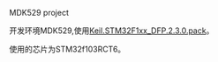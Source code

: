 MDK529 project

开发环境MDK529,使用[Keil.STM32F1xx_DFP.2.3.0.pack](http://www.keil.com/dd2/Pack/)。

使用的芯片为STM32f103RCT6。 
